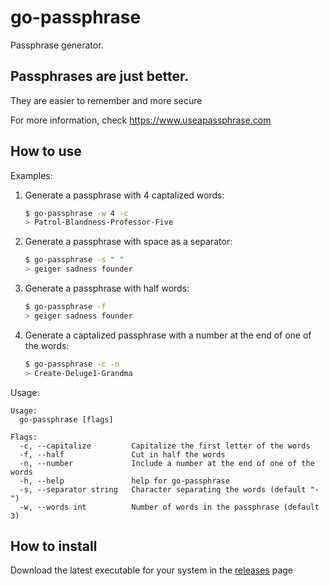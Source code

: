 # go-passphrase
Passphrase generator.

## Passphrases are just better.
They are easier to remember and more secure

For more information, check https://www.useapassphrase.com

## How to use
Examples:   
1. Generate a passphrase with 4 captalized words:
    ```bash
    $ go-passphrase -w 4 -c
    > Patrol-Blandness-Professor-Five
    ```
1. Generate a passphrase with space as a separator:
    ```bash
    $ go-passphrase -s " "
    > geiger sadness founder
    ```
1. Generate a passphrase with half words:
    ```bash
    $ go-passphrase -f
    > geiger sadness founder
    ```
1. Generate a captalized passphrase with a number at the end of one of the words:
    ```bash
    $ go-passphrase -c -n
    > Create-Deluge1-Grandma
    ```
Usage:
```
Usage:
  go-passphrase [flags]

Flags:
  -c, --capitalize         Capitalize the first letter of the words
  -f, --half               Cut in half the words
  -n, --number             Include a number at the end of one of the words
  -h, --help               help for go-passphrase
  -s, --separator string   Character separating the words (default "-")
  -w, --words int          Number of words in the passphrase (default 3)
```

## How to install
Download the latest executable for your system in the [releases](https://github.com/Tashima42/go-passphrase/releases) page